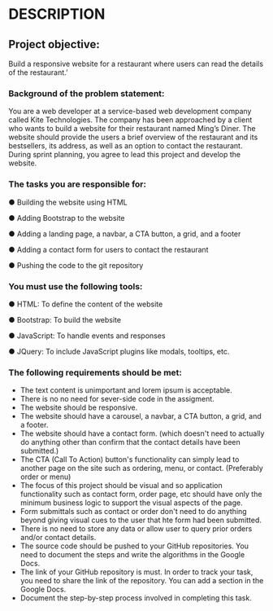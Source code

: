 # DESCRIPTION

## Project objective: 

Build a responsive website for a restaurant where users can read the details of the restaurant.’


### Background of the problem statement: 

You are a web developer at a service-based web development company called Kite Technologies. The company has been approached by a client who wants to build a website for their restaurant named Ming’s Diner. The website should provide the users a brief overview of the restaurant and its bestsellers, its address, as well as an option to contact the restaurant. During sprint planning, you agree to lead this project and develop the website. 


### The tasks you are responsible for: 

● Building the website using HTML

● Adding Bootstrap to the website

● Adding a landing page, a navbar, a CTA button, a grid, and a footer

● Adding a contact form for users to contact the restaurant

● Pushing the code to the git repository


### You must use the following tools: 

● HTML: To define the content of the website

● Bootstrap: To build the website

● JavaScript: To handle events and responses

● JQuery: To include JavaScript plugins like modals, tooltips, etc.  


### The following requirements should be met:

 * The text content is unimportant and lorem ipsum is acceptable.
 * There is no no need for sever-side code in the assigment.  
 * The website should be responsive.
 * The website should have a carousel, a navbar, a CTA button, a grid, and a footer. 
 * The website should have a contact form. (which doesn't need to actually do anything other than confirm that the contact details have been submitted.)
 * The CTA (Call To Action) button's functionality can simply lead to another page on the site such as ordering, menu, or contact.  (Preferably order or menu)
 * The focus of this project should be visual and so application functionality such as contact form, order page, etc should have only the minimum business logic to support the visual aspects of the page.
 * Form submittals such as contact or order don't need to do anything beyond giving visual cues to the user that hte form had been submitted.
 * There is no need to store any data or allow user to query prior orders and/or contact details.
 * The source code should be pushed to your GitHub repositories. You need to document the steps and write the algorithms in the Google Docs.
 * The link of your GitHub repository is must. In order to track your task, you need to share the link of the repository. You can add a section in the Google Docs. 
 * Document the step-by-step process involved in completing this task.

